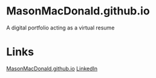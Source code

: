 # MasonMacDonald.github.io
A digital portfolio acting as a virtual resume

# Links
[MasonMacDonald.github.io](https://MasonMacDonald.github.io)
[LinkedIn](https://www.linkedin.com/in/mason-macdonald/)
